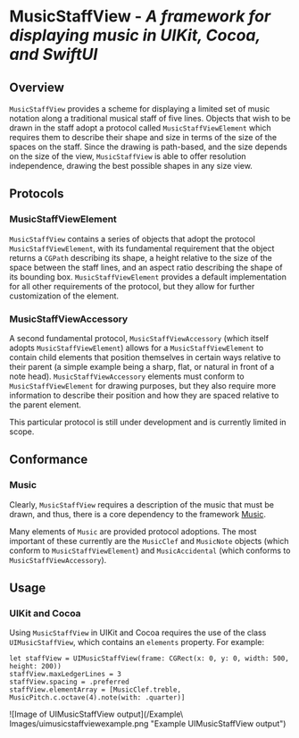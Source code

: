 # MusicStaffView - *A framework for displaying music in UIKit, Cocoa, and SwiftUI* #

## Overview ##
`MusicStaffView` provides a scheme for displaying a limited set of music notation along a traditional musical staff of five lines. Objects that wish to be drawn in the staff adopt a protocol called `MusicStaffViewElement` which requires them to describe their shape and size in terms of the size of the spaces on the staff. Since the drawing is path-based, and the size depends on the size of the view, `MusicStaffView` is able to offer resolution independence, drawing the best possible shapes in any size view.

## Protocols ##
### MusicStaffViewElement ###
`MusicStaffView` contains a series of objects that adopt the protocol `MusicStaffViewElement`, with its fundamental requirement that the object returns a `CGPath` describing its shape, a height relative to the size of the space between the staff lines, and an aspect ratio describing the shape of its bounding box. `MusicStaffViewElement` provides a default implementation for all other requirements of the protocol, but they allow for further customization of the element.

### MusicStaffViewAccessory ###
A second fundamental protocol, `MusicStaffViewAccessory` (which itself adopts `MusicStaffViewElement`) allows for a `MusicStaffViewElement` to contain child elements that position themselves in certain ways relative to their parent (a simple example being a sharp, flat, or natural in front of a note head). `MusicStaffViewAccessory` elements must conform to `MusicStaffViewElement` for drawing purposes, but they also require more information to describe their position and how they are spaced relative to the parent element.

This particular protocol is still under development and is currently limited in scope.

## Conformance ##
### Music ###
Clearly, `MusicStaffView` requires a description of the music that must be drawn, and thus, there is a core dependency to the framework [Music](https://github.com/mmuszynski/Music).

Many elements of `Music` are provided protocol adoptions. The most important of these currently are the `MusicClef` and `MusicNote` objects (which conform to `MusicStaffViewElement`) and `MusicAccidental` (which conforms to `MusicStaffViewAccessory`).

## Usage ##
### UIKit and Cocoa ###
Using `MusicStaffView` in UIKit and Cocoa requires the use of the class `UIMusicStaffView`, which contains an `elements` property. For example:

    let staffView = UIMusicStaffView(frame: CGRect(x: 0, y: 0, width: 500, height: 200))
    staffView.maxLedgerLines = 3
    staffView.spacing = .preferred
    staffView.elementArray = [MusicClef.treble, MusicPitch.c.octave(4).note(with: .quarter)]
        
![Image of UIMusicStaffView output](/Example\ Images/uimusicstaffviewexample.png "Example UIMusicStaffView output")
